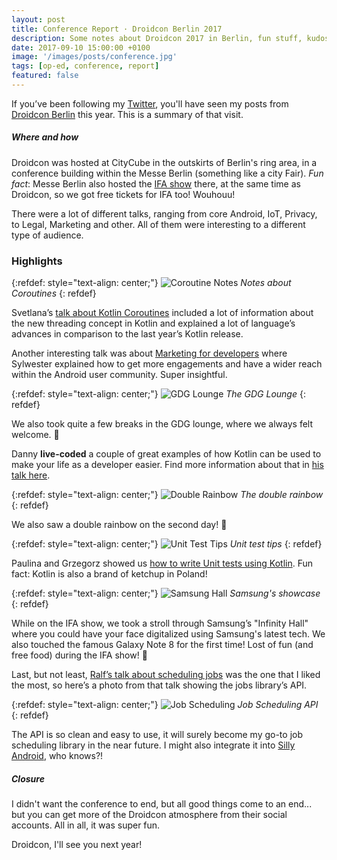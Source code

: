 ```yaml
---
layout: post
title: Conference Report · Droidcon Berlin 2017
description: Some notes about Droidcon 2017 in Berlin, fun stuff, kudos, etc.
date: 2017-09-10 15:00:00 +0100
image: '/images/posts/conference.jpg'
tags: [op-ed, conference, report]
featured: false
---
```


If you’ve been following my [Twitter](https://twitter.com/milosmns), you'll have seen my posts from [Droidcon Berlin](droidcon.de) this year. This is a summary of that visit.

##### Where and how

Droidcon was hosted at CityCube in the outskirts of Berlin's ring area, in a conference building within the Messe Berlin (something like a city Fair). _Fun fact_: Messe Berlin also hosted the [IFA show](http://ifa-berlin.com) there, at the same time as Droidcon, so we got free tickets for IFA too! Wouhouu!

There were a lot of different talks, ranging from core Android, IoT, Privacy, to Legal, Marketing and other. All of them were interesting to a different type of audience.

### Highlights

{:refdef: style="text-align: center;"}
![Coroutine Notes](/images/posts/droidcon-coroutines-notes.png)
*Notes about Coroutines*
{: refdef}

Svetlana’s [talk about Kotlin Coroutines](http://droidcon.de/en/sessions/kotlin-coroutines) included a lot of information about the new threading concept in Kotlin and explained a lot of language’s advances in comparison to the last year’s Kotlin release.

Another interesting talk was about [Marketing for developers](http://droidcon.de/en/sessions/marketing-developers-get-your-app-users-hands) where Sylwester explained how to get more engagements and have a wider reach within the Android user community. Super insightful.

{:refdef: style="text-align: center;"}
![GDG Lounge](/images/posts/droidcon-lounge.jpeg)
*The GDG Lounge*
{: refdef}

We also took quite a few breaks in the GDG lounge, where we always felt welcome. 😬

Danny **live-coded** a couple of great examples of how Kotlin can be used to make your life as a developer easier. Find more information about that in [his talk here](http://droidcon.de/en/sessions/power-kotlin-your-tests).

{:refdef: style="text-align: center;"}
![Double Rainbow](/images/posts/droidcon-rainbow.jpeg)
*The double rainbow*
{: refdef}

We also saw a double rainbow on the second day! 😬

{:refdef: style="text-align: center;"}
![Unit Test Tips](/images/posts/droidcon-unit-tests.jpeg)
*Unit test tips*
{: refdef}

Paulina and Grzegorz showed us [how to write Unit tests using Kotlin](http://droidcon.de/en/sessions/kotlinify-your-unit-tests-and-specs). Fun fact: Kotlin is also a brand of ketchup in Poland!

{:refdef: style="text-align: center;"}
![Samsung Hall](/images/posts/droidcon-samsung.jpeg)
*Samsung's showcase*
{: refdef}

While on the IFA show, we took a stroll through Samsung’s "Infinity Hall" where you could have your face digitalized using Samsung's latest tech. We also touched the famous Galaxy Note 8 for the first time! Lost of fun (and free food) during the IFA show! 😬

Last, but not least, [Ralf’s talk about scheduling jobs](http://droidcon.de/en/sessions/doo-z-z-z-z-z-e) was the one that I liked the most, so here’s a photo from that talk showing the jobs library’s API.

{:refdef: style="text-align: center;"}
![Job Scheduling](/images/posts/droidcon-job-scheduler.jpeg)
*Job Scheduling API*
{: refdef}

The API is so clean and easy to use, it will surely become my go-to job scheduling library in the near future. I might also integrate it into [Silly Android](https://github.com/milosmns/silly-android), who knows?!

##### Closure

I didn't want the conference to end, but all good things come to an end... but you can get more of the Droidcon atmosphere from their social accounts. All in all, it was super fun.

Droidcon, I'll see you next year!

